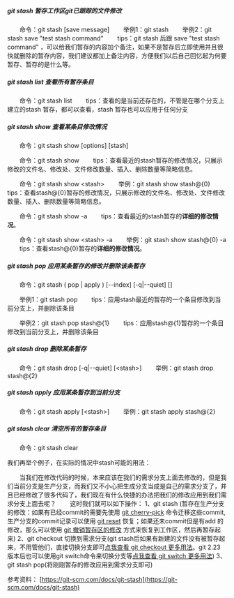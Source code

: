 ##### git stash 暂存工作区git已跟踪的文件修改
&emsp;&emsp;命令：git stash [save message]
&emsp;&emsp;举例1：git stash
&emsp;&emsp;举例2：git stash save "test stash command"
&emsp;&emsp;tips：git stash 后跟 save "test stash command" ，可以给我们暂存的内容加个备注，如果不是暂存后立即使用并且很快就删除的暂存内容，我们建议都加上备注内容，方便我们以后自己回忆起为何要暂存、暂存的是什么等。

##### git stash list 查看所有暂存条目
&emsp;&emsp;命令：git stash list
&emsp;&emsp;tips：查看的是当前还存在的，不管是在哪个分支上建立的stash 暂存，都可以查看，stash 暂存也可以应用于任何分支

##### git stash show 查看某条目修改情况
&emsp;&emsp;命令：git stash show [options] [stash]

&emsp;&emsp;命令：git stash show
&emsp;&emsp;tips：查看最近的stash暂存的修改情况，只展示修改的文件名、修改处、文件修改数量、插入、删除数量等简略信息。

&emsp;&emsp;命令：git stash show &lt;stash&gt;​ 
&emsp;&emsp;举例：git stash show stash@{0}
&emsp;&emsp;tips：查看stash@{0}暂存的修改情况，只展示修改的文件名、修改处、文件修改数量、插入、删除数量等简略信息。

&emsp;&emsp;命令：git stash show -a
&emsp;&emsp;tips：查看最近的stash暂存的**详细的修改情况**。

&emsp;&emsp;命令：git stash show &lt;stash&gt;​ -a
&emsp;&emsp;举例：git stash show stash@{0} -a
&emsp;&emsp;tips：查看stash@{0}暂存的**详细的修改情况**。

##### git stash pop 应用某条暂存的修改并删除该条暂存
&emsp;&emsp;命令：git stash ( pop | apply ) [--index] [-q|--quiet] [<stash>]

&emsp;&emsp;举例1：git stash pop
&emsp;&emsp;tips：应用stash最近的暂存的一个条目修改到当前分支上，并删除该条目

&emsp;&emsp;举例2：git stash pop stash@{1}
&emsp;&emsp;tips：应用stash@{1}暂存的一个条目修改到当前分支上，并删除该条目

##### git stash drop 删除某条暂存
&emsp;&emsp;命令：git stash drop [-q|--quiet] [&lt;stash&gt;​]
&emsp;&emsp;举例：git stash drop stash@{2}

##### git stash apply 应用某条暂存到当前分支
&emsp;&emsp;命令：git stash apply [&lt;stash&gt;​]
&emsp;&emsp;举例：git stash apply stash@{2}

##### git stash clear 清空所有的暂存条目
&emsp;&emsp;命令：git stash clear


我们再举个例子，在实际的情况中stash可能的用法：

&emsp;&emsp;当我们在修改代码的时候，本来应该在我们的需求分支上面去修改的，但是我们当前分支是生产分支，而我们又不小心把生成分支当成是自己的需求分支了，并且已经修改了很多代码了，我们现在有什么快捷的办法把我们的修改应用到我们需求分支上面去呢？
&emsp;&emsp;这时我们就可以如下操作：
1、git stash (暂存在生产分支的修改：如果有已经commit的需要先使用 [git cherry-pick](https://liu_yong.gitee.io.site/blogs/84/) 命令迁移这些commit,生产分支的commit记录可以使用 [git reset](https://liu_yong.gitee.io/blogs/82/) 恢复；如果还未commit但是有add 的修改，那么可以使用 [git 撤销暂存区的修改](https://liu_yong.gitee.io/blogs/76/) 方式来恢复到工作区，然后再暂存起来)
2、git checkout 切换到需求分支(git stash后如果有新建的文件没有被暂存起来，不用管他们，直接切换分支即可[点我查看 git checkout 更多用法](https://liu_yong.gitee.io/blogs/80/)。git 2.23 版本后也可以使用git switch命令来切换分支等[点我查看 git switch 更多用法](https://liu_yong.gitee.io/blogs/79/))
3、git stash pop(将刚刚暂存的修改应用到需求分支即可)


参考资料：
[https://git-scm.com/docs/git-stash](https://git-scm.com/docs/git-stash)
